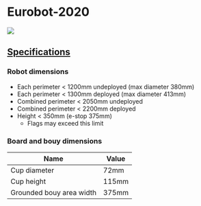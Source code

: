 # Eurobot-2020

![](https://i.imgur.com/mjrLYDv.png)

## [Specifications](https://www.eurobot.org/images/2020/Eurobot2020_Rules_Cup_OFFICIAL_EN.pdf)

### Robot dimensions

* Each perimeter < 1200mm undeployed (max diameter 380mm)
* Each perimeter < 1300mm deployed (max diameter 413mm)
* Combined perimeter < 2050mm undeployed
* Combined perimeter < 2200mm deployed
* Height < 350mm (e-stop 375mm)
  * Flags may exceed this limit
  
### Board and bouy dimensions

Name | Value
-|-
Cup diameter | 72mm
Cup height | 115mm
Grounded bouy area width | 375mm
